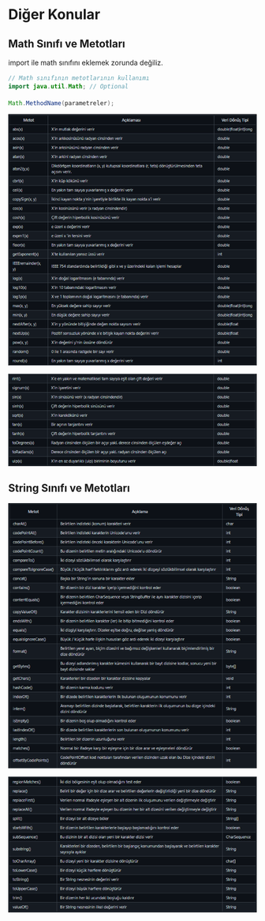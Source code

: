 # Diğer Konular

## Math Sınıfı ve Metotları

import ile math sınıfını eklemek zorunda değiliz.

```java
// Math sınıfının metotlarının kullanımı
import java.util.Math; // Optional

Math.MethodName(parametreler);

```

![Table](https://raw.githubusercontent.com/Kodluyoruz/taskforce/main/java101/math-sinifi/figures/1.jpg)

![Table](https://raw.githubusercontent.com/Kodluyoruz/taskforce/main/java101/math-sinifi/figures/2.jpg)

## String Sınıfı ve Metotları

![Table](https://raw.githubusercontent.com/Kodluyoruz/taskforce/main/java101/string-sinifi/figures/1-1.jpg)

![Table](https://raw.githubusercontent.com/Kodluyoruz/taskforce/main/java101/string-sinifi/figures/2-2.jpg)
